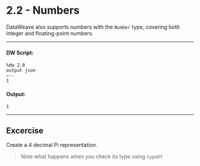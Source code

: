# 2.2 - Numbers

DataWeave also supports numbers with the `Number` type, covering both integer and floating-point numbers.

---
#### DW Script:
```dw
%dw 2.0
output json
—--
1
```
#### Output:
```
1
```
---

## Excercise
Create a 4 decimal Pi representation.

> Note what happens when you check its type using `typeOf`
